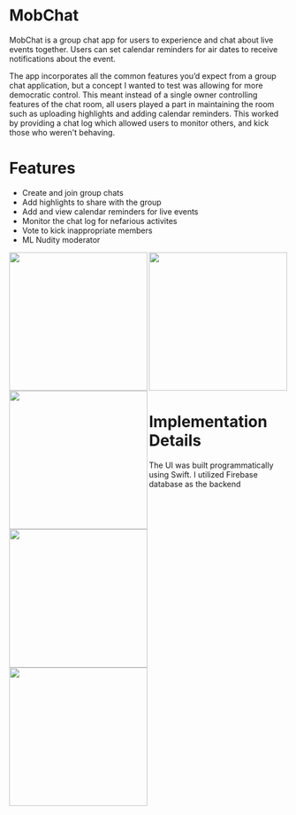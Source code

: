 # MobChat 
MobChat is a group chat app for users to experience and chat about live events together. Users can set calendar reminders for air dates 
to receive notifications about the event. 

The app incorporates all the common features you’d expect from a group chat application, but a concept 
I wanted to test was allowing for more democratic control. This meant instead of a single owner controlling features of the chat room, 
all users played a part in maintaining the room such as uploading highlights and adding calendar reminders. This worked by providing a chat log which allowed 
users to monitor others, and kick those who weren't behaving. 

# Features
* Create and join group chats 
* Add highlights to share with the group
* Add and view calendar reminders for live events 
* Monitor the chat log for nefarious activites
* Vote to kick inappropriate members
* ML Nudity moderator

<img src="https://github.com/ericsong01/MobChat/blob/master/github_display_photos/launchscreenwhite.jpeg" width=250 align=left><img src="https://github.com/ericsong01/MobChat/blob/master/github_display_photos/chathomewhite.jpeg" width=250 align=left><img src="https://github.com/ericsong01/MobChat/blob/master/github_display_photos/chatwhite.jpeg" width=250 align=left><img src="https://github.com/ericsong01/MobChat/blob/master/github_display_photos/chatlogwhite.jpeg" width=250 align=left><img src="https://github.com/ericsong01/MobChat/blob/master/github_display_photos/calendarwhite.jpeg" width=250>

# Implementation Details
The UI was built programmatically using Swift. I utilized Firebase database as the backend
